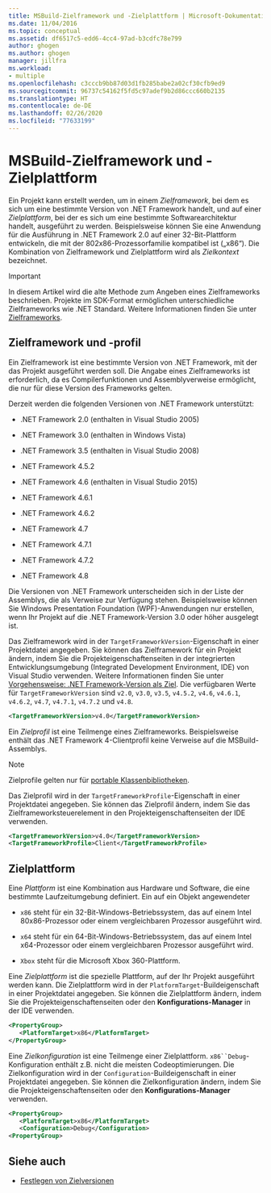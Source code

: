 ```yaml
---
title: MSBuild-Zielframework und -Zielplattform | Microsoft-Dokumentation
ms.date: 11/04/2016
ms.topic: conceptual
ms.assetid: df6517c5-edd6-4cc4-97ad-b3cdfc78e799
author: ghogen
ms.author: ghogen
manager: jillfra
ms.workload:
- multiple
ms.openlocfilehash: c3cccb9bb87d03d1fb285babe2a02cf30cfb9ed9
ms.sourcegitcommit: 96737c54162f5fd5c97adef9b2d86ccc660b2135
ms.translationtype: HT
ms.contentlocale: de-DE
ms.lasthandoff: 02/26/2020
ms.locfileid: "77633199"
---
```

# <a name="msbuild-target-framework-and-target-platform"></a>MSBuild-Zielframework und -Zielplattform

Ein Projekt kann erstellt werden, um in einem *Zielframework*, bei dem es sich um eine bestimmte Version von .NET Framework handelt, und auf einer *Zielplattform*, bei der es sich um eine bestimmte Softwarearchitektur handelt, ausgeführt zu werden.  Beispielsweise können Sie eine Anwendung für die Ausführung in .NET Framework 2.0 auf einer 32-Bit-Plattform entwickeln, die mit der 802x86-Prozessorfamilie kompatibel ist („x86“). Die Kombination von Zielframework und Zielplattform wird als *Zielkontext* bezeichnet.

> [!IMPORTANT]
> In diesem Artikel wird die alte Methode zum Angeben eines Zielframeworks beschrieben. Projekte im SDK-Format ermöglichen unterschiedliche Zielframeworks wie .NET Standard. Weitere Informationen finden Sie unter [Zielframeworks](/dotnet/standard/frameworks).

## <a name="target-framework-and-profile"></a>Zielframework und -profil

 Ein Zielframework ist eine bestimmte Version von .NET Framework, mit der das Projekt ausgeführt werden soll. Die Angabe eines Zielframeworks ist erforderlich, da es Compilerfunktionen und Assemblyverweise ermöglicht, die nur für diese Version des Frameworks gelten.

 Derzeit werden die folgenden Versionen von .NET Framework unterstützt:

- .NET Framework 2.0 (enthalten in Visual Studio 2005)

- .NET Framework 3.0 (enthalten in Windows Vista)

- .NET Framework 3.5 (enthalten in Visual Studio 2008)

- .NET Framework 4.5.2

- .NET Framework 4.6 (enthalten in Visual Studio 2015)

- .NET Framework 4.6.1

- .NET Framework 4.6.2

- .NET Framework 4.7

- .NET Framework 4.7.1

- .NET Framework 4.7.2

- .NET Framework 4.8

Die Versionen von .NET Framework unterscheiden sich in der Liste der Assemblys, die als Verweise zur Verfügung stehen. Beispielsweise können Sie Windows Presentation Foundation (WPF)-Anwendungen nur erstellen, wenn Ihr Projekt auf die .NET Framework-Version 3.0 oder höher ausgelegt ist.

Das Zielframework wird in der `TargetFrameworkVersion`-Eigenschaft in einer Projektdatei angegeben. Sie können das Zielframework für ein Projekt ändern, indem Sie die Projekteigenschaftenseiten in der integrierten Entwicklungsumgebung (Integrated Development Environment, IDE) von Visual Studio verwenden. Weitere Informationen finden Sie unter [Vorgehensweise: .NET Framework-Version als Ziel](../ide/visual-studio-multi-targeting-overview.md). Die verfügbaren Werte für `TargetFrameworkVersion` sind `v2.0`, `v3.0`, `v3.5`, `v4.5.2`, `v4.6`, `v4.6.1`, `v4.6.2`, `v4.7`, `v4.7.1`, `v4.7.2` und `v4.8`.

```xml
<TargetFrameworkVersion>v4.0</TargetFrameworkVersion>
```

 Ein *Zielprofil* ist eine Teilmenge eines Zielframeworks. Beispielsweise enthält das .NET Framework 4-Clientprofil keine Verweise auf die MSBuild-Assemblys.

 > [!NOTE]
 > Zielprofile gelten nur für [portable Klassenbibliotheken](/dotnet/standard/cross-platform/cross-platform-development-with-the-portable-class-library).

 Das Zielprofil wird in der `TargetFrameworkProfile`-Eigenschaft in einer Projektdatei angegeben. Sie können das Zielprofil ändern, indem Sie das Zielframeworksteuerelement in den Projekteigenschaftenseiten der IDE verwenden.

```xml
<TargetFrameworkVersion>v4.0</TargetFrameworkVersion>
<TargetFrameworkProfile>Client</TargetFrameworkProfile>
```

## <a name="target-platform"></a>Zielplattform

 Eine *Plattform* ist eine Kombination aus Hardware und Software, die eine bestimmte Laufzeitumgebung definiert. Ein auf ein Objekt angewendeter

- `x86` steht für ein 32-Bit-Windows-Betriebssystem, das auf einem Intel 80x86-Prozessor oder einem vergleichbaren Prozessor ausgeführt wird.

- `x64` steht für ein 64-Bit-Windows-Betriebssystem, das auf einem Intel x64-Prozessor oder einem vergleichbaren Prozessor ausgeführt wird.

- `Xbox` steht für die Microsoft Xbox 360-Plattform.

Eine *Zielplattform* ist die spezielle Plattform, auf der Ihr Projekt ausgeführt werden kann. Die Zielplattform wird in der `PlatformTarget`-Buildeigenschaft in einer Projektdatei angegeben. Sie können die Zielplattform ändern, indem Sie die Projekteigenschaftenseiten oder den **Konfigurations-Manager** in der IDE verwenden.

```xml
<PropertyGroup>
   <PlatformTarget>x86</PlatformTarget>
</PropertyGroup>

```

Eine *Zielkonfiguration* ist eine Teilmenge einer Zielplattform. `x86``Debug`-Konfiguration enthält z.B. nicht die meisten Codeoptimierungen. Die Zielkonfiguration wird in der `Configuration`-Buildeigenschaft in einer Projektdatei angegeben. Sie können die Zielkonfiguration ändern, indem Sie die Projekteigenschaftenseiten oder den **Konfigurations-Manager** verwenden.

```xml
<PropertyGroup>
   <PlatformTarget>x86</PlatformTarget>
   <Configuration>Debug</Configuration>
<PropertyGroup>

```

## <a name="see-also"></a>Siehe auch

- [Festlegen von Zielversionen](../msbuild/msbuild-multitargeting-overview.md)
